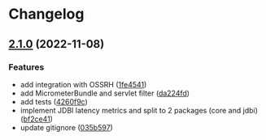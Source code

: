 # Changelog

## [2.1.0](https://github.com/MaksymDolgykh/dropwizard-micrometer/compare/v2.0.5...2.1.0) (2022-11-08)


### Features

* add integration with OSSRH ([1fe4541](https://github.com/MaksymDolgykh/dropwizard-micrometer/commit/1fe45413316dee2e6a074d0ffe0ba3467ab16efb))
* add MicrometerBundle and servlet filter ([da224fd](https://github.com/MaksymDolgykh/dropwizard-micrometer/commit/da224fd3b5aecbcbfe9531c18ea4ec91bcf4cd3c))
* add tests ([4260f9c](https://github.com/MaksymDolgykh/dropwizard-micrometer/commit/4260f9c8cd0726435ccc9a20e80341b45934eef5))
* implement JDBI latency metrics and split to 2 packages (core and jdbi) ([bf2ce41](https://github.com/MaksymDolgykh/dropwizard-micrometer/commit/bf2ce4102ce3bbebafea4a22835c7f508ac500d3))
* update gitignore ([035b597](https://github.com/MaksymDolgykh/dropwizard-micrometer/commit/035b5977007d3d1382ea6af3a521e49d7c455c26))
